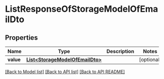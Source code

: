 
# ListResponseOfStorageModelOfEmailDto
## Properties
Name | Type | Description | Notes
------------ | ------------- | ------------- | -------------
**value** | [**List&lt;StorageModelOfEmailDto&gt;**](StorageModelOfEmailDto.md) |  |  [optional]




[[Back to Model list]](README.md#documentation-for-models) [[Back to API list]](README.md#documentation-for-api-endpoints) [[Back to API README]](README.md)

